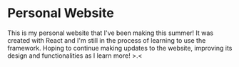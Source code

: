 # Personal Website

This is my personal website that I've been making this summer! It was created with React and I'm still in the process of learning to use the framework. Hoping to continue making updates to the website, improving its design and functionalities as I learn more! >.<